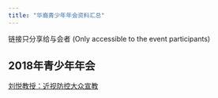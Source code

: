 ```yaml
---
title: "华裔青少年年会资料汇总"
---
```


链接只分享给与会者 (Only accessible to the event participants)

## 2018年青少年年会

[刘悦教授：近视防控大众宣教](https://drive.google.com/file/d/1HE17qlcgluQsDLGVo18DvkTd8-L-6olF/view?usp=sharing)
